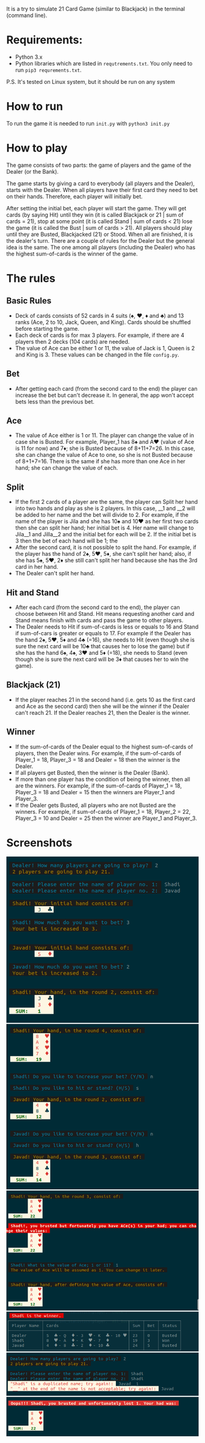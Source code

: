 It is a try to simulate 21 Card Game (similar to Blackjack) in the terminal (command line).

# Requirements:
- Python 3.x
- Python libraries which are listed in `requtrements.txt`. You only need to run `pip3 requrements.txt`.

P.S.
It's tested on Linux system, but it should be run on any system

# How to run
To run the game it is needed to run `init.py` with `python3 init.py`

# How to play
The game consists of two parts: the game of players and the game of the Dealer (or the Bank).

The game starts by giving a card to everybody (all players and the Dealer), starts with the Dealer. When all players have their first card they need to bet on their hands. Therefore, each player will initially bet.

After setting the initial bet, each player will start the game. They will get cards (by saying Hit) until they win (it is called Blackjack or 21 | sum of cards = 21), stop at some point (it is called Stand | sum of cards < 21) lose the game (it is called the Bust | sum of cards > 21). All players should play until they are Busted, Blackjacked (21) or Stood. When all are finished, it is the dealer's turn. There are a couple of rules for the Dealer but the general idea is the same. The one among all players (including the Dealer) who has the highest sum-of-cards is the winner of the game.

# The rules

## Basic Rules
- Deck of cards consists of 52 cards in 4 suits (♠, ♥, ♦ and ♣) and 13 ranks (Ace, 2 to 10, Jack, Queen, and King). Cards should be shuffled before starting the game.
- Each deck of cards is for max 3 players. For example, if there are 4 players then 2 decks (104 cards) are needed.
- The value of Ace can be either 1 or 11, the value of Jack is 1, Queen is 2 and King is 3. These values can be changed in the file `config.py`.
## Bet
- After getting each card (from the second card to the end) the player can increase the bet but can't decrease it. In general, the app won't accept bets less than the previous bet.
## Ace
- The value of Ace either is 1 or 11. The player can change the value of in case she is Busted. For example, Player_1 has 8♠ and A♥ (value of Ace is 11 for now) and 7♦; she is Busted because of 8+11+7=26. In this case, she can change the value of Ace to one, so she is not Busted because of 8+1+7=16. There is the same if she has more than one Ace in her hand; she can change the value of each.
## Split
- If the first 2 cards of a player are the same, the player can Split her hand into two hands and play as she is 2 players. In this case, \__1 and \__2 will be added to her name and the bet will divide to 2. For example, if the name of the player is Jila and she has 10♠ and 10♥ as her first two cards then she can split her hand; her initial bet is 4. Her name will change to Jila__1 and Jilla__2 and the initial bet for each will be 2. If the initial bet is 3 then the bet of each hand will be 1; the 
- After the second card, it is not possible to split the hand. For example, if the player has the hand of 2♠, 5♥, 5♦, she can't split her hand; also, if she has 5♠, 5♥, 2♦ she still can't split her hand because she has the 3rd card in her hand.
- The Dealer can't split her hand.
## Hit and Stand
- After each card (from the second card to the end), the player can choose between Hit and Stand. Hit means requesting another card and Stand means finish with cards and pass the game to other players.
- The Dealer needs to Hit if sum-of-cards is less or equals to 16 and Stand if sum-of-cars is greater or equals to 17. For example if the Dealer has the hand 2♠, 5♥, 5♦ and 4♣ (=16), she needs to Hit (even though she is sure the next card will be 10♣ that causes her to lose the game) but if she has the hand 6♠, 4♠, 3♥ and 5♦ (=18), she needs to Stand (even though she is sure the next card will be 3♦ that causes her to win the game).
## Blackjack (21)
- If the player reaches 21 in the second hand (i.e. gets 10 as the first card and Ace as the second card) then she will be the winner if the Dealer can't reach 21. If the Dealer reaches 21, then the Dealer is the winner.
## Winner
- If the sum-of-cards of the Dealer equal to the highest sum-of-cards of players, then the Dealer wins. For example, if the sum-of-cards of Player_1 = 18, Player_3 = 18 and Dealer = 18 then the winner is the Dealer.
- If all players get Busted, then the winner is the Dealer (Bank).
- If more than one player has the condition of being the winner, then all are the winners. For example, if the sum-of-cards of Player_1 = 18, Player_3 = 18 and Dealer = 15 then the winners are Player_1 and Player_3.
- If the Dealer gets Busted, all players who are not Busted are the winners. For example, if sum-of-cards of Player_1 = 18, Player_2 = 22, Player_3 = 10 and Dealer = 25 then the winner are Player_1 and Player_3.

# Screenshots
![alt Welcome Message 21](https://raw.githubusercontent.com/namnamir/21-Card-Game/master/screenshots/Screenshot1.png)
![alt Welcome Message 21](https://raw.githubusercontent.com/namnamir/21-Card-Game/master/screenshots/Screenshot2.png)
![alt Welcome Message 21](https://raw.githubusercontent.com/namnamir/21-Card-Game/master/screenshots/Screenshot3.png)
![alt Welcome Message 21](https://raw.githubusercontent.com/namnamir/21-Card-Game/master/screenshots/Screenshot4.png)
![alt Welcome Message 21](https://raw.githubusercontent.com/namnamir/21-Card-Game/master/screenshots/Screenshot5.png)
![alt Welcome Message 21](https://raw.githubusercontent.com/namnamir/21-Card-Game/master/screenshots/Screenshot6.png)
